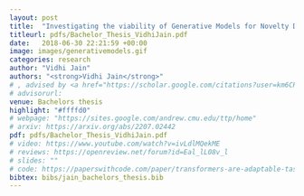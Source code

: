 ```yaml
---
layout: post
title:  "Investigating the viability of Generative Models for Novelty Detection"
titleurl: pdfs/Bachelor_Thesis_VidhiJain.pdf
date:   2018-06-30 22:21:59 +00:00
image: images/generativemodels.gif
categories: research
author: "Vidhi Jain"
authors: "<strong>Vidhi Jain</strong>"
# , advised by <a href="https://scholar.google.com/citations?user=km6CP8cAAAAJ&hl=en">Aaron Courville (Mila)</a>"
# advisorurl: 
venue: Bachelors thesis
highlight: "#ffffd0"
# webpage: "https://sites.google.com/andrew.cmu.edu/ttp/home"
# arxiv: https://arxiv.org/abs/2207.02442
pdf: pdfs/Bachelor_Thesis_VidhiJain.pdf
# video: https://www.youtube.com/watch?v=ivLdlMQekME
# reviews: https://openreview.net/forum?id=Eal_lL08v_l
# slides: ""
# code: https://paperswithcode.com/paper/transformers-are-adaptable-task-planners
bibtex: bibs/jain_bachelors_thesis.bib
---
```


